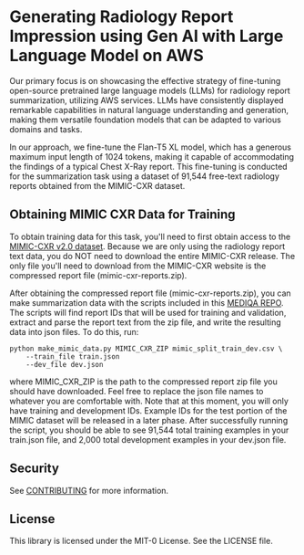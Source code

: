 # Generating Radiology Report Impression using Gen AI with Large Language Model on AWS 

Our primary focus is on showcasing the effective strategy of fine-tuning open-source pretrained large language models (LLMs) for radiology report summarization, utilizing AWS services. LLMs have consistently displayed remarkable capabilities in natural language understanding and generation, making them versatile foundation models that can be adapted to various domains and tasks.

In our approach, we fine-tune the Flan-T5 XL model, which has a generous maximum input length of 1024 tokens, making it capable of accommodating the findings of a typical Chest X-Ray report. This fine-tuning is conducted for the summarization task using a dataset of 91,544 free-text radiology reports obtained from the MIMIC-CXR dataset.

## Obtaining MIMIC CXR Data for Training

To obtain training data for this task, you'll need to first obtain access to the [MIMIC-CXR v2.0 dataset](https://physionet.org/content/mimic-cxr/2.0.0/). Because we are only using the radiology report text data, you do NOT need to download the entire MIMIC-CXR release. The only file you'll need to download from the MIMIC-CXR website is the compressed report file (mimic-cxr-reports.zip).

After obtaining the compressed report file (mimic-cxr-reports.zip), you can make summarization data with the scripts included in this [MEDIQA REPO](https://github.com/abachaa/MEDIQA2021/tree/main/Task3). The scripts will find report IDs that will be used for training and validation, extract and parse the report text from the zip file, and write the resulting data into json files. To do this, run:

```
python make_mimic_data.py MIMIC_CXR_ZIP mimic_split_train_dev.csv \
    --train_file train.json
    --dev_file dev.json
```   
where MIMIC_CXR_ZIP is the path to the compressed report zip file you should have downloaded. Feel free to replace the json file names to whatever you are comfortable with. Note that at this moment, you will only have training and development IDs. Example IDs for the test portion of the MIMIC dataset will be released in a later phase. After successfully running the script, you should be able to see 91,544 total training examples in your train.json file, and 2,000 total development examples in your dev.json file.

## Security

See [CONTRIBUTING](CONTRIBUTING.md#security-issue-notifications) for more information.

## License

This library is licensed under the MIT-0 License. See the LICENSE file.

